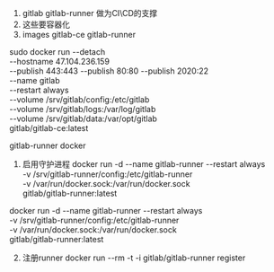 1. gitlab gitlab-runner 做为CI\CD的支撑
2. 这些要容器化
3. images gitlab-ce gitlab-runner



sudo docker run --detach \
    --hostname 47.104.236.159 \
    --publish 443:443 --publish 80:80 --publish 2020:22 \
    --name gitlab \
    --restart always \
    --volume /srv/gitlab/config:/etc/gitlab \
    --volume /srv/gitlab/logs:/var/log/gitlab \
    --volume /srv/gitlab/data:/var/opt/gitlab \
    gitlab/gitlab-ce:latest


gitlab-runner docker
1. 启用守护进程 
docker run -d --name gitlab-runner --restart always \
  -v /srv/gitlab-runner/config:/etc/gitlab-runner \
  -v /var/run/docker.sock:/var/run/docker.sock \
  gitlab/gitlab-runner:latest

docker run -d --name gitlab-runner --restart always \
  -v /srv/gitlab-runner/config:/etc/gitlab-runner \
  -v /var/run/docker.sock:/var/run/docker.sock \
  gitlab/gitlab-runner:latest


2. 注册runner
    docker run --rm -t -i 
    gitlab/gitlab-runner register